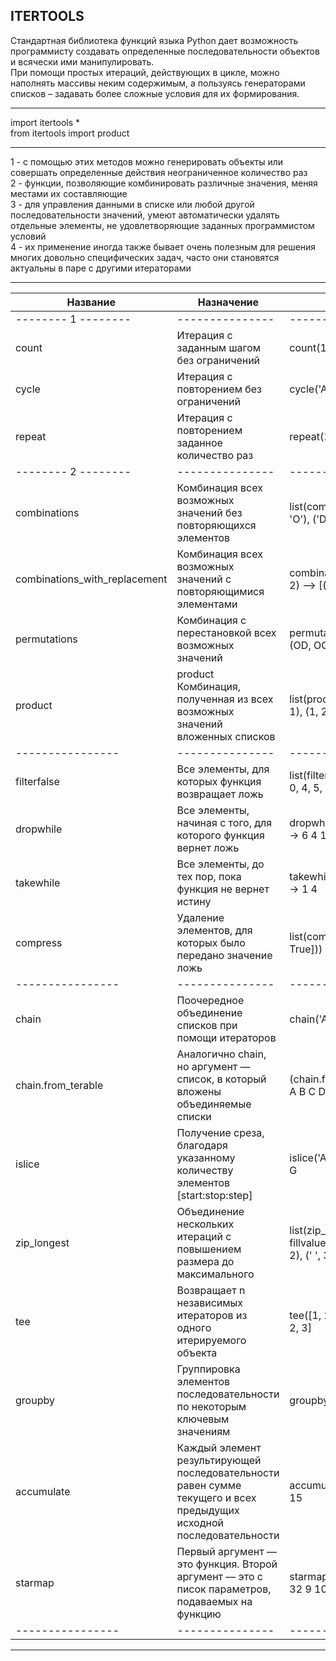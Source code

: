 ## ITERTOOLS    
  Стандартная библиотека функций языка Python дает возможность программисту создавать определенные последовательности объектов и всячески ими манипулировать.   
При помощи простых итераций, действующих в цикле, можно наполнять массивы неким содержимым, а пользуясь генераторами списков – задавать более сложные условия для их формирования.  
____  
import itertools *  
from itertools import product  
____  
1 - с помощью этих методов можно генерировать объекты или совершать определенные действия неограниченное количество раз  
2 -  функции, позволяющие комбинировать различные значения, меняя местами их составляющие  
3 - для управления данными в списке или любой другой последовательности значений,  умеют автоматически удалять отдельные элементы, не удовлетворяющие заданных программистом условий  
4 - их применение иногда также бывает очень полезным для решения многих довольно специфических задач, часто они становятся актуальны в паре с другими итераторами
____  
| Название | Назначение | Результат |  
|----------------|---------------|----------------|    
|-------- 1 --------|---------------|----------------|   
| count | Итерация с заданным шагом без ограничений | count(10) --> 10 11 12 13 14 ... |  
| cycle | Итерация с повторением без ограничений | cycle('ABCD') --> A B C D A B C D ... |  
| repeat | Итерация с повторением заданное количество раз | repeat(10, 3) --> 10 10 10 |  
|-------- 2 --------|---------------|----------------|    
| combinations | Комбинация всех возможных значений без повторяющихся элементов | list(combinations('DOG', 2)) --> [('D', 'O'), ('D', 'G'), ('O', 'G')] |  
| combinations_with_replacement | Комбинация всех возможных значений с повторяющимися элементами | combinations_with_replacement('DOG', 2) --> [(DD, DO), (DG, OO), ...] |  
| permutations | Комбинация с перестановкой всех возможных значений | permutations('DOG', 2) --> [(DO, DG), (OD, OG)...] |  
| product | product	Комбинация, полученная из всех возможных значений вложенных списков | list(product([1, 2], repeat=2)) --> [(1, 1), (1, 2), (2, 1), (2, 2)] | 
|----------------|---------------|-----------------|    
| filterfalse | Все элементы, для которых функция возвращает ложь | list(filterfalse(lambda i: i == 0, [1, 2, 3, 0, 4, 5, 1])) --> [1, 2, 3, 4, 5, 1] |  
| dropwhile | Все элементы, начиная с того, для которого функция вернет ложь | dropwhile(lambda x: x<5, [1,4,6,4,1]) --> 6 4 1 |  
| takewhile | Все элементы, до тех пор, пока функция не вернет истину | takewhile(lambda x: x<5, [1,4,6,4,1]) --> 1 4 |  
| compress | Удаление элементов, для которых было передано значение ложь | list(compress('CAT', [True, False, True])) --> ['C', 'T'] |  
|----------------|---------------|----------------|      
| chain | Поочередное объединение списков при помощи итераторов | chain('ABC', 'DEF') --> A B C D E F |  
| chain.from_terable | Аналогично chain, но аргумент — список, в который вложены объединяемые списки | (chain.from_iterable(['ABC', 'DEF']) --> A B C D E F |  
| islice | Получение среза, благодаря указанному количеству элементов [start:stop:step] | islice('ABCDEFG', 2, None) --> C D E F G |  
| zip_longest | Объединение нескольких итераций с повышением размера до максимального | list(zip_longest('DOG', [0, 1, 2, 3], fillvalue = ' ')) --> [('D', 0), ('O', 1), ('G', 2), (' ', 3)] |  
| tee | Возвращает n независимых итераторов из одного итерируемого объекта | tee([1, 2, 3], 3) --> [1, 2, 3] [1, 2, 3] [1, 2, 3] |  
| groupby | Группировка элементов последовательности по некоторым ключевым значениям | groupby(iterable,key=None) |  
| accumulate | Каждый элемент результирующей последовательности равен сумме текущего и всех предыдущих исходной последовательности | accumulate([1,2,3,4,5]) --> 1 3 6 10 15 |  
| starmap | Первый аргумент — это функция. Второй аргумент — это с писок параметров, подаваемых на функцию | starmap(pow, [(2,5), (3,2), (10,3)]) --> 32 9 1000 |  
|----------------|---------------|----------------|    
____  
![]() 
